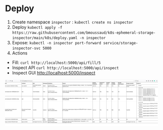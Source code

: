 
# Deploy

1. Create namespace `inspector` : `kubectl create ns inspector`
2. Deploy `kubectl apply -f https://raw.githubusercontent.com/bmoussaud/k8s-ephemeral-storage-inspector/main/k8s/deploy.yaml -n inspector`
3. Expose: `kubectl -n inspector port-forward service/storage-inspector-svc 5000`
4. Actions

* Fill: `curl http://localhost:5000/api/fill/5`
* Inspect API `curl http://localhost:5000/api/inspect`
* Inspect GUI [http://localhost:5000/inspect](http://localhost:5000/inspect)

![Screen Shot](screenshot.png)